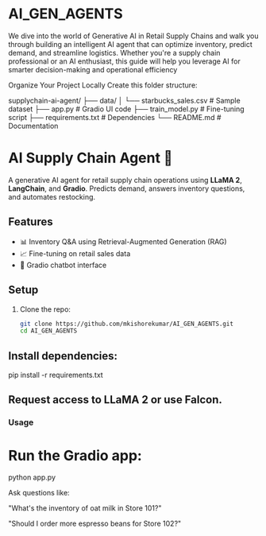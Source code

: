 # AI_GEN_AGENTS
We dive into the world of Generative AI in Retail Supply Chains and walk you through building an intelligent AI agent that can optimize inventory, predict demand, and streamline logistics. Whether you're a supply chain professional or an AI enthusiast, this guide will help you leverage AI for smarter decision-making and operational efficiency

Organize Your Project Locally
Create this folder structure:

supplychain-ai-agent/
├── data/
│   └── starbucks_sales.csv       # Sample dataset
├── app.py                        # Gradio UI code
├── train_model.py                # Fine-tuning script
├── requirements.txt              # Dependencies
└── README.md                     # Documentation

# AI Supply Chain Agent 🤖

A generative AI agent for retail supply chain operations using **LLaMA 2**, **LangChain**, and **Gradio**. Predicts demand, answers inventory questions, and automates restocking.

## Features
- 📊 Inventory Q&A using Retrieval-Augmented Generation (RAG)
- 📈 Fine-tuning on retail sales data
- 💬 Gradio chatbot interface

## Setup
1. Clone the repo:
   ```bash
   git clone https://github.com/mkishorekumar/AI_GEN_AGENTS.git
   cd AI_GEN_AGENTS
   
## Install dependencies:
   pip install -r requirements.txt
   
## Request access to LLaMA 2 or use Falcon.

### Usage

# Run the Gradio app: 
python app.py

Ask questions like:

"What's the inventory of oat milk in Store 101?"

"Should I order more espresso beans for Store 102?"
